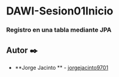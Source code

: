 # DAWI-Sesion01Inicio 
### Registro en una tabla mediante JPA

## Autor ✒️

* **Jorge Jacinto ** - [jorgejacinto9701](https://github.com/jorgejacinto9701)